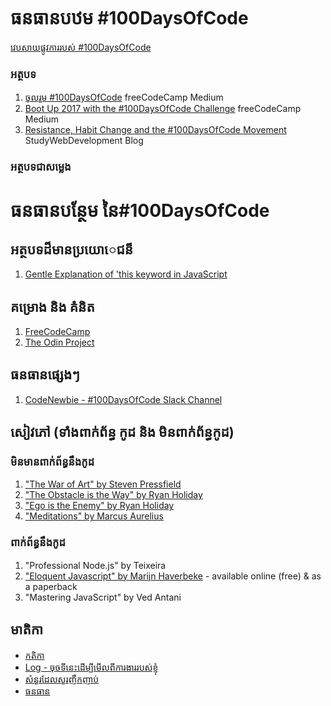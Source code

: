 # ធនធានបឋម #100DaysOfCode

[វេបសាយផ្លូវការរបស់ #100DaysOfCode](http://100daysofcode.com/)

### អត្ថបទ

1. [ចូលរួម #100DaysOfCode](https://medium.freecodecamp.com/join-the-100daysofcode-556ddb4579e4) freeCodeCamp Medium
2. [Boot Up 2017 with the #100DaysOfCode Challenge](https://medium.freecodecamp.com/start-2017-with-the-100daysofcode-improved-and-updated-18ce604b237b) freeCodeCamp Medium
3. [Resistance, Habit Change and the #100DaysOfCode Movement](https://studywebdevelopment.com/100-days-of-code.html) StudyWebDevelopment Blog

### អត្ថបទជាសម្លេង

# ធនធានបន្ថែម នៃ#100DaysOfCode

## អត្ថបទដ៏មានប្រយោេជន៏

1. [Gentle Explanation of 'this keyword in JavaScript](http://rainsoft.io/gentle-explanation-of-this-in-javascript/)

## គម្រោង និង គំនិត

1. [FreeCodeCamp](https://www.freecodecamp.com)
2. [The Odin Project](http://www.theodinproject.com/)

## ធនធានផ្សេងៗ

1. [CodeNewbie - #100DaysOfCode Slack Channel](https://codenewbie.typeform.com/to/uwsWlZ)

## សៀវភៅ (ទាំងពាក់ព័ន្ធ កូដ និង មិនពាក់ព័ន្ធកូដ)

### មិនមានពាក់ព័ន្ធនឹងកូដ

1. ["The War of Art" by Steven Pressfield](http://www.goodreads.com/book/show/1319.The_War_of_Art)
2. ["The Obstacle is the Way" by Ryan Holiday](http://www.goodreads.com/book/show/18668059-the-obstacle-is-the-way?ac=1&from_search=true)
3. ["Ego is the Enemy" by Ryan Holiday](http://www.goodreads.com/book/show/27036528-ego-is-the-enemy?from_search=true&search_version=service)
4. ["Meditations" by Marcus Aurelius](https://www.goodreads.com/book/show/662925.Meditations)

### ពាក់ព័ន្ធនឹងកូដ

1. "Professional Node.js" by Teixeira
2. ["Eloquent Javascript" by Marijn Haverbeke](http://eloquentjavascript.net/) - available online (free) & as a paperback
3. "Mastering JavaScript" by Ved Antani

## មាតិកា

* [កតិកា](rules.md)
* [Log - ចុចទីនេះដើម្បីមើលពីការងាររបស់ខ្ញុំ](log.md)
* [សំនួរដែលសួរញឹកញាប់](FAQ.md)
* [ធនធាន](resources.md)

